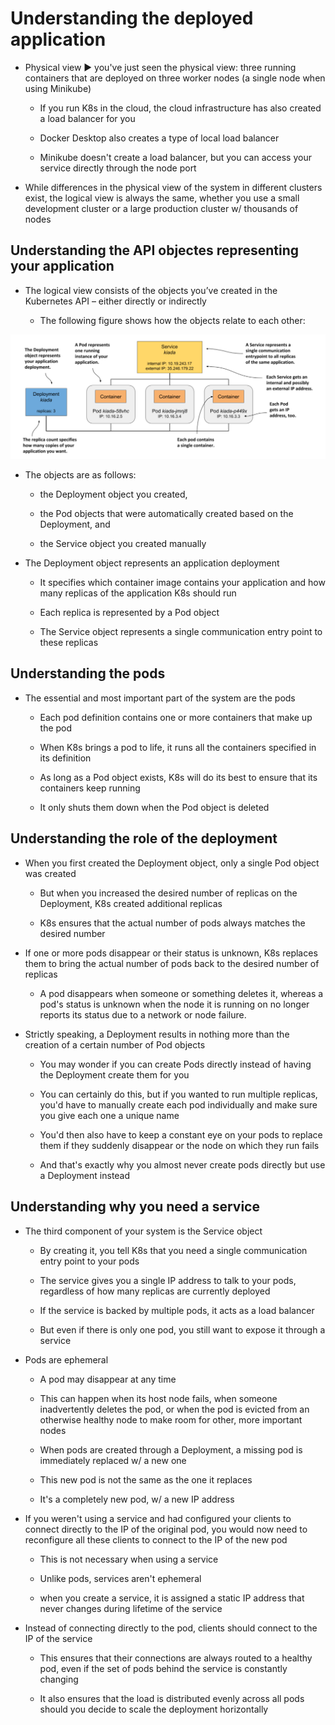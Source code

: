 # Understanding the deployed application

* Physical view ▶︎ you've just seen the physical view: three running containers that are deployed on three worker nodes (a single node when using Minikube)

  * If you run K8s in the cloud, the cloud infrastructure has also created a load balancer for you

  * Docker Desktop also creates a type of local load balancer

  * Minikube doesn't create a load balancer, but you can access your service directly through the node port

* While differences in the physical view of the system in different clusters exist, the logical view is always the same, whether you use a small development cluster or a large production cluster w/ thousands of nodes

## Understanding the API objectes representing your application

* The logical view consists of the objects you’ve created in the Kubernetes API – either directly or indirectly

  * The following figure shows how the objects relate to each other:

![Fig. 1 Your deployed application consists of a Deployment, several Pods, and a Service](../../../../img/kubernetes-in-action.demo/chpt03/deployed-application/diag01.png)

* The objects are as follows:

  * the Deployment object you created,

  * the Pod objects that were automatically created based on the Deployment, and

  * the Service object you created manually

* The Deployment object represents an application deployment

  * It specifies which container image contains your application and how many replicas of the application K8s should run

  * Each replica is represented by a Pod object

  * The Service object represents a single communication entry point to these replicas

## Understanding the pods

* The essential and most important part of the system are the pods

  * Each pod definition contains one or more containers that make up the pod

  * When K8s brings a pod to life, it runs all the containers specified in its definition
    
  * As long as a Pod object exists, K8s will do its best to ensure that its containers keep running

  * It only shuts them down when the Pod object is deleted

## Understanding the role of the deployment

* When you first created the Deployment object, only a single Pod object was created

  * But when you increased the desired number of replicas on the Deployment, K8s created additional replicas

  * K8s ensures that the actual number of pods always matches the desired number

* If one or more pods disappear or their status is unknown, K8s replaces them to bring the actual number of pods back to the desired number of replicas

  * A pod disappears when someone or something deletes it, whereas a pod's status is unknown when the node it is running on no longer reports its status due to a network or node failure.

* Strictly speaking, a Deployment results in nothing more than the creation of a certain number of Pod objects

  * You may wonder if you can create Pods directly instead of having the Deployment create them for you

  * You can certainly do this, but if you wanted to run multiple replicas, you'd have to manually create each pod individually and make sure you give each one a unique name

  * You'd then also have to keep a constant eye on your pods to replace them if they suddenly disappear or the node on which they run fails

  * And that's exactly why you almost never create pods directly but use a Deployment instead

## Understanding why you need a service

* The third component of your system is the Service object

  * By creating it, you tell K8s that you need a single communication entry point to your pods

  * The service gives you a single IP address to talk to your pods, regardless of how many replicas are currently deployed

  * If the service is backed by multiple pods, it acts as a load balancer

  * But even if there is only one pod, you still want to expose it through a service

* Pods are ephemeral

  * A pod may disappear at any time

  * This can happen when its host node fails, when someone inadvertently deletes the pod, or when the pod is evicted from an otherwise healthy node to make room for other, more important nodes

  * When pods are created through a Deployment, a missing pod is immediately replaced w/ a new one

  * This new pod is not the same as the one it replaces

  * It's a completely new pod, w/ a new IP address

* If you weren't using a service and had configured your clients to connect directly to the IP of the original pod, you would now need to reconfigure all these clients to connect to the IP of the new pod

  * This is not necessary when using a service

  * Unlike pods, services aren't ephemeral

  * when you create a service, it is assigned a static IP address that never changes during lifetime of the service

* Instead of connecting directly to the pod, clients should connect to the IP of the service

  * This ensures that their connections are always routed to a healthy pod, even if the set of pods behind the service is constantly changing

  * It also ensures that the load is distributed evenly across all pods should you decide to scale the deployment horizontally
